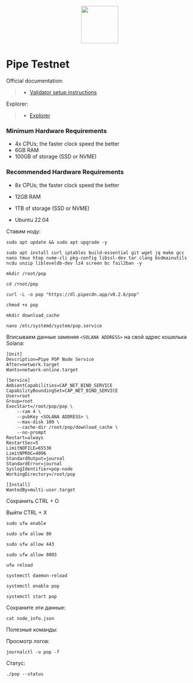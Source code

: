 <p align="center">
  <img height="100" height="auto" src="https://github.com/user-attachments/assets/d2baddd0-2760-46af-b8ca-ce3a5cb1a678">
</p>

# Pipe Testnet

Official documentation:
>- [Validator setup instructions](https://docs.pipe.network/devnet-2)

Explorer:
>- [Explorer](https://dashboard.pipenetwork.com/node-lookup)

### Minimum Hardware Requirements
 - 4x CPUs; the faster clock speed the better
 - 6GB RAM
 - 100GB of storage (SSD or NVME)

### Recommended Hardware Requirements 
 - 8x CPUs; the faster clock speed the better
 - 12GB RAM
 - 1TB of storage (SSD or NVME)

 - Ubuntu 22.04

Ставим ноду:

``sudo apt update && sudo apt upgrade -y``

``sudo apt install curl iptables build-essential git wget jq make gcc nano tmux htop nvme-cli pkg-config libssl-dev tar clang bsdmainutils ncdu unzip libleveldb-dev lz4 screen bc fail2ban -y``

``mkdir /root/pop``

``cd /root/pop``

``curl -L -o pop "https://dl.pipecdn.app/v0.2.6/pop"``

``chmod +x pop``

``mkdir download_cache``

``nano /etc/systemd/system/pop.service``

Вписываем данные заменяя ```<SOLANA ADDRESS>``` на свой адрес кошелька Solana:

```rrr
[Unit]
Description=Pipe POP Node Service
After=network.target
Wants=network-online.target

[Service]
AmbientCapabilities=CAP_NET_BIND_SERVICE
CapabilityBoundingSet=CAP_NET_BIND_SERVICE
User=root
Group=root
ExecStart=/root/pop/pop \
    --ram 4 \
    --pubKey <SOLANA ADDRESS> \
    --max-disk 100 \
    --cache-dir /root/pop/download_cache \
    --no-prompt
Restart=always
RestartSec=5
LimitNOFILE=65536
LimitNPROC=4096
StandardOutput=journal
StandardError=journal
SyslogIdentifier=pop-node
WorkingDirectory=/root/pop

[Install]
WantedBy=multi-user.target
```

Сохранить CTRL + O

Выйти CTRL + X

``sudo ufw enable``

``sudo ufw allow 80``

``sudo ufw allow 443``

``sudo ufw allow 8003``

``ufw reload``

``systemctl daemon-reload``

``systemctl enable pop``

``systemctl start pop``

Сохраните эти данные:

``cat node_info.json``

Полезные команды:

Просмотр логов:

``journalctl -u pop -f``

Статус:

``./pop --status``

